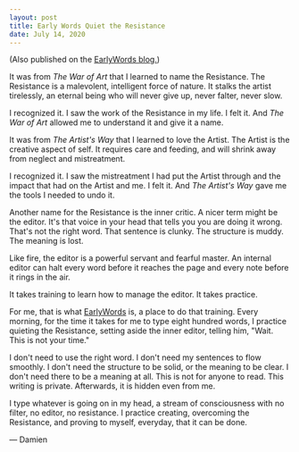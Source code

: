 ```yaml
---
layout: post
title: Early Words Quiet the Resistance
date: July 14, 2020
---
```


(Also published on the [EarlyWords blog.](https://earlywords.io/articles/early-words-quiet-the-resistance))

It was from _The War of Art_ that I learned to name the Resistance. The Resistance is a malevolent, intelligent force of nature. It stalks the artist tirelessly, an eternal being who will never give up, never falter, never slow.

I recognized it. I saw the work of the Resistance in my life. I felt it. And _The War of Art_ allowed me to understand it and give it a name.

It was from _The Artist's Way_ that I learned to love the Artist. The Artist is the creative aspect of self. It requires care and feeding, and will shrink away from neglect and mistreatment.

I recognized it. I saw the mistreatment I had put the Artist through and the impact that had on the Artist and me. I felt it. And _The Artist's Way_ gave me the tools I needed to undo it.

Another name for the Resistance is the inner critic. A nicer term might be the editor. It's that voice in your head that tells you you are doing it wrong. That's not the right word. That sentence is clunky. The structure is muddy. The meaning is lost.

Like fire, the editor is a powerful servant and fearful master. An internal editor can halt every word before it reaches the page and every note before it rings in the air.

It takes training to learn how to manage the editor. It takes practice.

For me, that is what [EarlyWords](https://earlywords.io/) is, a place to do that training. Every morning, for the time it takes for me to type eight hundred words, I practice quieting the Resistance, setting aside the inner editor, telling him, "Wait. This is not your time."

I don't need to use the right word. I don't need my sentences to flow smoothly. I don't need the structure to be solid, or the meaning to be clear. I don't need there to be a meaning at all. This is not for anyone to read. This writing is private. Afterwards, it is hidden even from me.

I type whatever is going on in my head, a stream of consciousness with no filter, no editor, no resistance. I practice creating, overcoming the Resistance, and proving to myself, everyday, that it can be done.

— Damien
